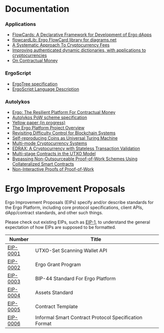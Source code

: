 # Documentation

### Applications
- [FlowCards: A Declarative Framework for Development of Ergo dApps](https://ergoplatform.org/en/blog/2020_04_29_flow_cards/)
- [flowcardLib: Ergo FlowCard library for diagrams.net](https://github.com/lucagdangelo/flowcardLib)
- [A Systematic Approach To Cryptocurrency Fees](https://fc18.ifca.ai/bitcoin/papers/bitcoin18-final18.pdf)
- [Improving authenticated dynamic dictionaries, with applications to cryptocurrencies](https://eprint.iacr.org/2016/994.pdf)
- [On Contractual Money](https://pdfs.semanticscholar.org/d51b/51fd136b1b74ece7caa6a7cb9c8f74b1b829.pdf)

### ErgoScript
- [ErgoTree specification](https://ergoplatform.org/docs/ErgoTree.pdf)
- [ErgoScript Language Description](https://github.com/ScorexFoundation/sigmastate-interpreter/blob/develop/docs/LangSpec.md)

### Autolykos

- [Ergo: The Resilient Platform For Contractual Money](https://ergoplatform.org/docs/whitepaper.pdf)
- [Autolykos PoW scheme specification](https://ergoplatform.org/docs/ErgoPow.pdf)
- [Yellow paper (in progress)](https://docs.ergoplatform.com/YellowPaper.pdf)
- [The Ergo Platform Project Overview](https://ergoplatform.org/docs/teaser.pdf)
- [Revisiting Difficulty Control for Blockchain Systems](https://eprint.iacr.org/2017/731.pdf)
- [Self-reproducing Coins as Universal Turing Machine](https://arxiv.org/pdf/1806.10116)
- [Multi-mode Cryptocurrency Systems](https://eprint.iacr.org/2018/129.pdf)
- [EDRAX: A Cryptocurrency with Stateless Transaction Validation](https://eprint.iacr.org/2018/968.pdf)
- [Multi-stage Contracts in the UTXO Model](https://ergoplatform.org/docs/paper_26.pdf)
- [Bypassing Non-Outsourceable Proof-of-Work Schemes Using Collateralized Smart Contracts](https://eprint.iacr.org/2020/044.pdf)
- [Non-Interactive Proofs of Proof-of-Work](https://eprint.iacr.org/2017/963.pdf)





#  Ergo Improvement Proposals

Ergo Improvement Proposals (EIPs) specify and/or describe standards for the Ergo Platform, including core protocol specifications, client APIs, dApp/contract standards, and other such things.

Please check out existing EIPs, such as [EIP-1](eip-0001.md), to understand the general expectation of how EIPs are supposed to be formatted.

| Number | Title |
| ---  | ---  |
| [EIP-0001](eip-0001.md) | UTXO-Set Scanning Wallet API |
| [EIP-0002](eip-0002.md) | Ergo Grant Program | 
| [EIP-0003](eip-0003.md) | BIP-44 Standard For Ergo Platform | 
| [EIP-0004](eip-0004.md) | Assets Standard | 
| [EIP-0005](eip-0005.md) | Contract Template | 
| [EIP-0006](eip-0006.md) | Informal Smart Contract Protocol Specification Format | 
